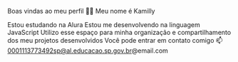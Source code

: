 Boas vindas ao meu perfil 💙💙
Meu nome é Kamilly

Estou estudando na Alura
Estou me desenvolvendo na linguagem JavaScript
Utilizo esse espaço para minha organização e compartilhamento dos meu projetos desenvolvidos
Você pode entrar em contato comigo 📫
0001113773492sp@al.educacao.sp.gov.br@email.com


